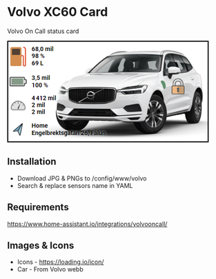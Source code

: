# Volvo XC60 Card
Volvo On Call status card

![Example](./example.png?raw=true)

## Installation
- Download JPG & PNGs to /config/www/volvo
- Search & replace sensors name in YAML


## Requirements
https://www.home-assistant.io/integrations/volvooncall/


## Images & Icons
- Icons - https://loading.io/icon/
- Car - From Volvo webb
